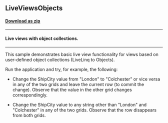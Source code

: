 ## LiveViewsObjects
#### [Download as zip](https://minhaskamal.github.io/DownGit/#/home?url=https://github.com/GrapeCity/ComponentOne-WinForms-Samples/tree/master/NetFramework\DataSource\CS\LiveLinq\HowTo\LiveViews\LiveViewsObjects)
____
#### Live views with object collections.
____
This sample demonstrates basic live view functionality for views based on user-defined object collections (LiveLinq to Objects). 

Run the application and try, for example, the following: 

* Change the ShipCity value from "London" to "Colchester" or vice versa in any of the two grids and leave the current row (to commit the change). Observe that the value in the other grid changes correspondingly. 

* Change the ShipCity value to any string other than "London" and "Colchester" in any of the two grids. Observe that the row disappears from both grids. 



